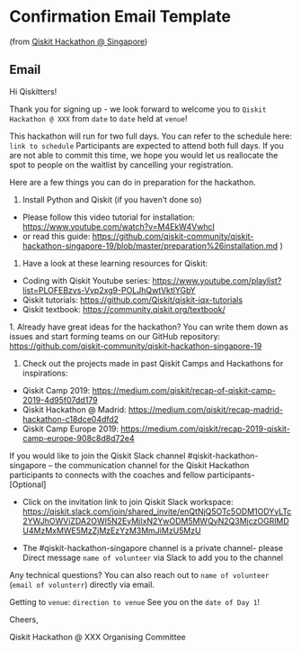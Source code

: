 # Confirmation Email Template
(from [Qiskit Hackathon @ Singapore](https://www.eventbrite.sg/e/qiskit-hackathon-singapore-registration-72911980697))
## Email
Hi Qiskitters!

Thank you for signing up - we look forward to welcome you to `Qiskit Hackathon @ XXX` from `date` to `date` held at `venue`!

This hackathon will run for two full days. You can refer to the schedule here: `link to schedule`
Participants are expected to attend both full days. If you are not able to commit this time, we hope you would let us reallocate the spot to people on the waitlist by cancelling your registration.

Here are a few things you can do in preparation for the hackathon.

1. Install Python and Qiskit (if you haven’t done so)
  - Please follow this video tutorial for installation: https://www.youtube.com/watch?v=M4EkW4VwhcI
  - or read this guide: https://github.com/qiskit-community/qiskit-hackathon-singapore-19/blob/master/preparation%26installation.md )

1. Have a look at these learning resources for Qiskit:
  - Coding with Qiskit Youtube series: https://www.youtube.com/playlist?list=PLOFEBzvs-Vvp2xg9-POLJhQwtVktlYGbY
  - Qiskit tutorials: https://github.com/Qiskit/qiskit-iqx-tutorials
  - Qiskit textbook: https://community.qiskit.org/textbook/

1. Already have great ideas for the hackathon? You can write them down as issues and start forming teams on our GitHub repository: https://github.com/qiskit-community/qiskit-hackathon-singapore-19

1. Check out the projects made in past Qiskit Camps and Hackathons for inspirations:
  - Qiskit Camp 2019: https://medium.com/qiskit/recap-of-qiskit-camp-2019-4d95f07dd179
  - Qiskit Hackathon @ Madrid: https://medium.com/qiskit/recap-madrid-hackathon-c18dce04dfd2
  - Qiskit Camp Europe 2019: https://medium.com/qiskit/recap-2019-qiskit-camp-europe-908c8d8d72e4

If you would like to join the Qiskit Slack channel #qiskit-hackathon-singapore – the communication channel for the Qiskit Hackathon participants to connects with the coaches and fellow participants- [Optional]

- Click on the invitation link to join Qiskit Slack workspace: https://qiskit.slack.com/join/shared_invite/enQtNjQ5OTc5ODM1ODYyLTc2YWJhOWViZDA2OWI5N2EyMjIxN2YwODM5MWQyN2Q3MjczOGRlMDU4MzMxMWE5MzZjMzEzYzM3MmJiMzU5MzU

- The #qiskit-hackathon-singapore channel is a private channel- please Direct message `name of volunteer` via Slack to add you to the channel

Any technical questions? You can also reach out to `name of volunteer` (`email of volunterr`) directly via email.

Getting to `venue`: `direction to venue`
See you on the `date of Day 1`!

Cheers,

Qiskit Hackathon @ XXX Organising Committee
